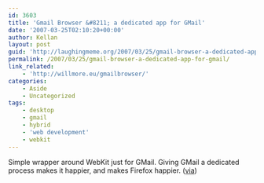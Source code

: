 ```yaml
---
id: 3603
title: 'Gmail Browser &#8211; a dedicated app for GMail'
date: '2007-03-25T02:10:20+00:00'
author: Kellan
layout: post
guid: 'http://laughingmeme.org/2007/03/25/gmail-browser-a-dedicated-app-for-gmail/'
permalink: /2007/03/25/gmail-browser-a-dedicated-app-for-gmail/
link_related:
    - 'http://willmore.eu/gmailbrowser/'
categories:
    - Aside
    - Uncategorized
tags:
    - desktop
    - gmail
    - hybrid
    - 'web development'
    - webkit
---
```


Simple wrapper around WebKit just for GMail. Giving GMail a dedicated process makes it happier, and makes Firefox happier. ([via](http://webkit.pbwiki.com/ExistingProjects))